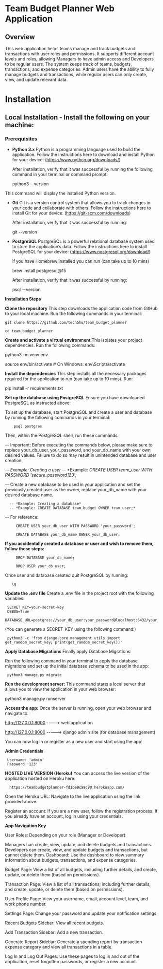 # Team Budget Planner Web Application
## Overview
This web application helps teams manage and track budgets and transactions with user roles and permissions. It supports different account levels and roles, allowing Managers to have admin access and Developers to be regular users. The system keeps track of teams, budgets, transactions, and expense categories. Admin users have the ability to fully manage budgets and transactions, while regular users can only create, view, and update relevant data.

# Installation
## Local Installation - Install the following on your machine:
### Prerequisites
- **Python 3.x**
   Python is a programming language used to build the application. Follow the instructions here to download and install Python for your device: (https://www.python.org/downloads/)

    After installation, verify that it was successful by running the following command in your terminal or command prompt:

     
     python3 --version

This command will display the installed Python version.
        

- **Git**
   Git is a version control system that allows you to track changes in your code and collaborate with others. Follow the instructions here to install Git for your device: (https://git-scm.com/downloads)

    After installation, verify that it was successful by running:

     
     git --version


- **PostgreSQL**
   PostgreSQL is a powerful relational database system used to store the application’s data. Follow the instructions here to install PostgreSQL for your device: (https://www.postgresql.org/download/)

   if you have Homebrew installed you can run (can take up to 10 mins)

     
     brew install postgresql@15

   After installation, verify that it was successful by running:
     
     
     psql --version

**Installation Steps**

**Clone the repository**
  This step downloads the application code from GitHub to your local machine. Run the following commands in your terminal:

   
    git clone https://github.com/tech5hu/team_budget_planner
    
    cd team_budget_planner


**Create and activate a virtual environment**
  This isolates your project dependencies. Run the following commands:

   
   python3 -m venv env

   
   source env/bin/activate  # On Windows: env\Scripts\activate

**Install the dependencies**
  This step installs all the necessary packages required for the application to run (can take up to 10 mins). Run:

   
   pip install -r requirements.txt

**Set up the database using PostgreSQL**
  Ensure you have downloaded PostgreSQL as instructed above:

  To set up the database, start PostgreSQL and create a user and database by running the following commands in your terminal:

        
        psql postgres

  Then, within the PostgreSQL shell, run these commands:

   -- Important: Before executing the commands below, please make sure to replace your_db_user, your_password, and your_db_name with your own desired values. Failure to do so may result in unintended database and user creation. 

   -- *Example: Creating a user*
   -- *Example: *CREATE USER team_user WITH PASSWORD 'secure_password123';*

   -- Create a new database to be used in your application and set the previously created user as the owner, replace your_db_name with your desired database name.

      -- *Example: Creating a database*
      -- *Example: CREATE DATABASE team_budget OWNER team_user;*

   -- For reference:
         
         CREATE USER your_db_user WITH PASSWORD 'your_password';
         
         CREATE DATABASE your_db_name OWNER your_db_user;


   **If you accidentally created a database or user and wish to remove them, follow these steps:**
         
         DROP DATABASE your_db_name;
         
         DROP USER your_db_user;


  Once user and database created quit PostgreSQL by running: 

      
       \q



**Update the .env file**
 Create a .env file in the project root with the following variables:
     
     SECRET_KEY=your-secret-key
     DEBUG=True
     DATABASE_URL=postgres://your_db_user:your_password@localhost:5432/your_db_name

   (You can generate a SECRET_KEY using the following command:)

     
     python3 -c 'from django.core.management.utils import get_random_secret_key; print(get_random_secret_key())'


**Apply Database Migrations**
 Finally apply Database Migrations:

   Run the following command in your terminal to apply the database migrations and set up the initial database schema to be used in the app:
     
     python3 manage.py migrate
 

**Run the development server:**
This command starts a local server that allows you to view the application in your web browser:

python3 manage.py runserver

**Access the app:**
Once the server is running, open your web browser and navigate to:

http://127.0.0.1:8000  ----> web application

http://127.0.0.1:8000  -----> django admin site (for database management)

You can now log in or register as a new user and start using the app!

**Admin Credentials**

     Username: 'admin'
     Password '123'


**HOSTED LIVE VERSION (Heroku)**
You can access the live version of the application hosted on Heroku here: 

      https://teambudgetplanner-fd1be9ca9c90.herokuapp.com/


Open the Heroku URL: Navigate to the live application using the link provided above.

Register an account: If you are a new user, follow the registration process. If you already have an account, log in using your credentials.


**App Navigation Key**

User Roles: Depending on your role (Manager or Developer):

Managers can create, view, update, and delete budgets and transactions.
Developers can create, view, and update budgets and transactions, but cannot delete them.
Dashboard: Use the dashboard to view summary information about budgets, transactions, and expense categories.

Budget Page: View a list of all budgets, including further details, and create, update, or delete them (based on permissions).

Transaction Page: View a list of all transactions, including further details, and create, update, or delete them (based on permissions).

User Profile Page: View your username, email, account level, team, and work phone number.

Settings Page: Change your password and update your notification settings.

Recent Budgets Sidebar: View all recent budgets.

Add Transaction Sidebar: Add a new transaction.

Generate Report Sidebar: Generate a spending report by transaction expense category and view all transactions in a table.

Log In and Log Out Pages: Use these pages to log in and out of the application, reset forgotten passwords, or register a new account.
